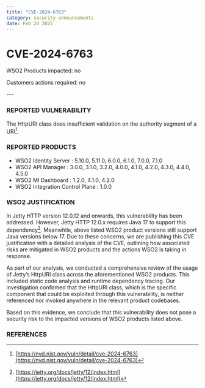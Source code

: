 ```yaml
---
title: "CVE-2024-6763"
category: security-announcements
date: Feb 24 2025
---
```


# CVE-2024-6763

<p class="doc-info">WSO2 Products impacted: no</p>
<p class="doc-info">Customers actions required: no</p>
---

### REPORTED VULNERABILITY

The HttpURI class does insufficient validation on the authority segment of a URI[^1].

### REPORTED PRODUCTS

- WSO2 Identity Server : 5.10.0, 5.11.0, 6.0.0, 6.1.0, 7.0.0, 7.1.0
- WSO2 API Manager : 3.0.0, 3.1.0, 3.2.0, 4.0.0, 4.1.0, 4.2.0, 4.3.0, 4.4.0, 4.5.0
- WSO2 MI Dashboard : 1.2.0, 4.1.0, 4.2.0
- WSO2 Integration Control Plane : 1.0.0

### WSO2 JUSTIFICATION

In Jetty HTTP version 12.0.12 and onwards, this vulnerability has been addressed. However, Jetty HTTP 12.0.x requires Java 17 to support this dependency[^2]. Meanwhile, above listed WSO2 product versions still support Java versions below 17. Due to these concerns, we are publishing this CVE justification with a detailed analysis of the CVE, outlining how associated risks are mitigated in WSO2 products and the actions WSO2 is taking in response.

As part of our analysis, we conducted a comprehensive review of the usage of Jetty’s HttpURI class across the aforementioned WSO2 products. This included static code analysis and runtime dependency tracing. Our investigation confirmed that the HttpURI class, which is the specific component that could be exploited through this vulnerability, is neither referenced nor invoked anywhere in the relevant product codebases.

Based on this evidence, we conclude that this vulnerability does not pose a security risk to the impacted versions of WSO2 products listed above.

### REFERENCES
[^1]: [https://nvd.nist.gov/vuln/detail/cve-2024-6763](https://nvd.nist.gov/vuln/detail/cve-2024-6763)
[^2]: [https://jetty.org/docs/jetty/12/index.html](https://jetty.org/docs/jetty/12/index.html)
